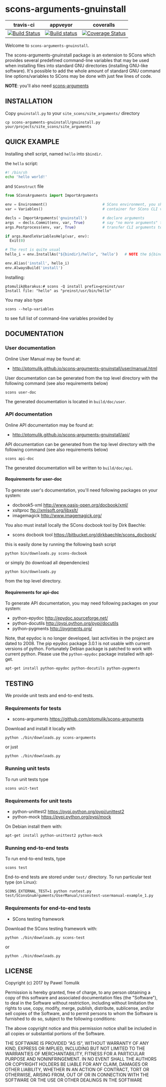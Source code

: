 scons-arguments-gnuinstall
==========================

| travis-ci | appveyor  | coveralls |
|-----------|-----------|-----------|
|[![Build Status](https://travis-ci.org/ptomulik/scons-arguments-gnuinstall.png?branch=master)](https://travis-ci.org/ptomulik/scons-arguments-gnuinstall)| [![Build status](https://ci.appveyor.com/api/projects/status/xdjcgb8tovt605ug?svg=true)](https://ci.appveyor.com/project/ptomulik/scons-arguments-gnuinstall) | [![Coverage Status](https://coveralls.io/repos/ptomulik/scons-arguments-gnuinstall/badge.svg?branch=master&service=github)](https://coveralls.io/github/ptomulik/scons-arguments-gnuinstall?branch=master) |

Welcome to ``scons-arguments-gnuinstall``.

The scons-arguments-gnuinstall package is an extension to SCons which provides
several predefined command-line variables that may be used when installing
files into standard GNU directories (installing GNU-like software). It's
possible to add the whole amount of standard GNU command line options/variables
to SCons may be done with just few lines of code.

**NOTE**: you'll also need [scons-arguments](https://github.com/ptomulik/scons-arguments)

INSTALLATION
------------

Copy ``gnuinstall.py`` to your ``site_scons/site_arguments/`` directory

    cp scons-arguments-gnuinstall/gnuinstall.py your/projects/site_scons/site_arguments

QUICK EXAMPLE
-------------

Installing shell script, named ``hello`` into ``$bindir``.

the ``hello`` script:

```bash
#! /bin/sh
echo 'hello world!'
```

and ``SConstruct`` file

```python
from SConsArguments import ImportArguments

env = Environment()                         # SCons environment, you should know it
var = Variables()                           # container for SCons CLI variables

decls = ImportArguments('gnuinstall')       # declare arguments
args  = decls.Commit(env, var, True)        # say "no more arguments" to scons
args.Postprocess(env, var, True)            # transfer CLI arguments to env

if args.HandleVariablesHelp(var, env):
  Exit(0)

# The rest is quite usual
hello_i = env.InstallAs("${bindir}/hello", 'hello')   # NOTE the ${bindir}

env.Alias('install', hello_i)
env.AlwaysBuild('install')
```

Installing:

```shell
ptomulik@barakus:# scons -Q install prefix=preinst/usr
Install file: "hello" as "preinst/usr/bin/hello"
```

You may also type

```shell
scons --help-variables
```

to see full list of command-line variables provided by 

DOCUMENTATION
-------------

### User documentation

Online User Manual may be found at:

  * <http://ptomulik.github.io/scons-arguments-gnuinstall/user/manual.html>

User documentation can be generated from the top level directory with the
following command (see also requirements below)

```shell
scons user-doc
```
The generated documentation is located in ``build/doc/user``.

### API documentation

Online API documentation may be found at:

  * <http://ptomulik.github.io/scons-arguments-gnuinstall/api/>

API documentation can be generated from the top level directory with the
following command (see also requirements below)

```shell
scons api-doc
```

The generated documentation will be written to ``build/doc/api``.

#### Requirements for user-doc

To generate user's documentation, you'll need following packages on your
system:

  * docbook5-xml <http://www.oasis-open.org/docbook/xml/>
  * xsltproc <ftp://xmlsoft.org/libxslt/>
  * imagemagick <http://www.imagemagick.org/>

You also must install locally the SCons docbook tool by Dirk Baechle:

  * scons docbook tool <https://bitbucket.org/dirkbaechle/scons_docbook/>

this is easily done by running the following bash script

```
python bin/downloads.py scons-docbook
```

or simply (to download all dependencies)

```
python bin/downloads.py
```

from the top level directory.

#### Requirements for api-doc

To generate API documentation, you may need following packages on your system:

  * python-epydoc <http://epydoc.sourceforge.net/>
  * python-docutils <http://pypi.python.org/pypi/docutils>
  * python-pygments <http://pygments.org/>

Note, that epydoc is no longer developed, last activities in the project are
dated to 2008. The pip epydoc package 3.0.1 is not usable with current versions
of python. Fortunately Debian package is patched to work with current python.
Please use the ``python-epydoc`` package installed with apt-get.

```shell
apt-get install python-epydoc python-docutils python-pygments
```

TESTING
-------

We provide unit tests and end-to-end tests.

### Requirements for tests

  * scons-arguments <https://github.com/ptomulik/scons-arguments>

Download and install it locally with

```shell
python ./bin/downloads.py scons-arguments
```

or just

```shell
python ./bin/downloads.py
```

### Running unit tests

To run unit tests type

```shell
scons unit-test
```

### Requirements for unit tests

  * python-unittest2 <https://pypi.python.org/pypi/unittest2>
  * python-mock <https://pypi.python.org/pypi/mock>

On Debian install them with:

```shell
apt-get install python-unittest2 python-mock
```

### Running end-to-end tests

To run end-to-end tests, type

```shell
scons test
```

End-to-end tests are stored under ``test/`` directory. To run particular test
type (on Linux):

```shell
SCONS_EXTERNAL_TEST=1 python runtest.py test/SConsGnuArguments/UserManual/sconstest-usermanual-example_1.py
```


### Requirements for end-to-end tests

  * SCons testing framework

Download the SCons testing framework with:

```shell
python ./bin/downloads.py scons-test
```

or

```shell
python ./bin/downloads.py
```

LICENSE
-------

Copyright (c) 2017 by Pawel Tomulik

Permission is hereby granted, free of charge, to any person obtaining a copy
of this software and associated documentation files (the "Software"), to deal
in the Software without restriction, including without limitation the rights
to use, copy, modify, merge, publish, distribute, sublicense, and/or sell
copies of the Software, and to permit persons to whom the Software is
furnished to do so, subject to the following conditions:

The above copyright notice and this permission notice shall be included in all
copies or substantial portions of the Software.

THE SOFTWARE IS PROVIDED "AS IS", WITHOUT WARRANTY OF ANY KIND, EXPRESS OR
IMPLIED, INCLUDING BUT NOT LIMITED TO THE WARRANTIES OF MERCHANTABILITY,
FITNESS FOR A PARTICULAR PURPOSE AND NONINFRINGEMENT. IN NO EVENT SHALL THE
AUTHORS OR COPYRIGHT HOLDERS BE LIABLE FOR ANY CLAIM, DAMAGES OR OTHER
LIABILITY, WHETHER IN AN ACTION OF CONTRACT, TORT OR OTHERWISE, ARISING FROM,
OUT OF OR IN CONNECTION WITH THE SOFTWARE OR THE USE OR OTHER DEALINGS IN THE
SOFTWARE
